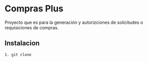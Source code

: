 # Compras Plus

Proyecto que es para la generación y autorizciones de solicitudes o requisiciones de compras.

## Instalacion

    1. git clone